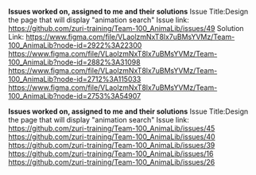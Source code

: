 **Issues worked on, assigned to me and their solutions**
Issue Title:Design the page that will display "animation search"
Issue link: https://github.com/zuri-training/Team-100_AnimaLib/issues/49
Solution Link:
https://www.figma.com/file/VLaolzmNxT8lx7uBMsYVMz/Team-100_AnimaLib?node-id=2922%3A22300
https://www.figma.com/file/VLaolzmNxT8lx7uBMsYVMz/Team-100_AnimaLib?node-id=2882%3A31098
https://www.figma.com/file/VLaolzmNxT8lx7uBMsYVMz/Team-100_AnimaLib?node-id=2712%3A115033
https://www.figma.com/file/VLaolzmNxT8lx7uBMsYVMz/Team-100_AnimaLib?node-id=2753%3A54907

**Issues worked on, assigned to me and their solutions**
Issue Title:Design the page that will display "animation search"
Issue link:
https://github.com/zuri-training/Team-100_AnimaLib/issues/45
https://github.com/zuri-training/Team-100_AnimaLib/issues/40
https://github.com/zuri-training/Team-100_AnimaLib/issues/39
https://github.com/zuri-training/Team-100_AnimaLib/issues/16
https://github.com/zuri-training/Team-100_AnimaLib/issues/26
